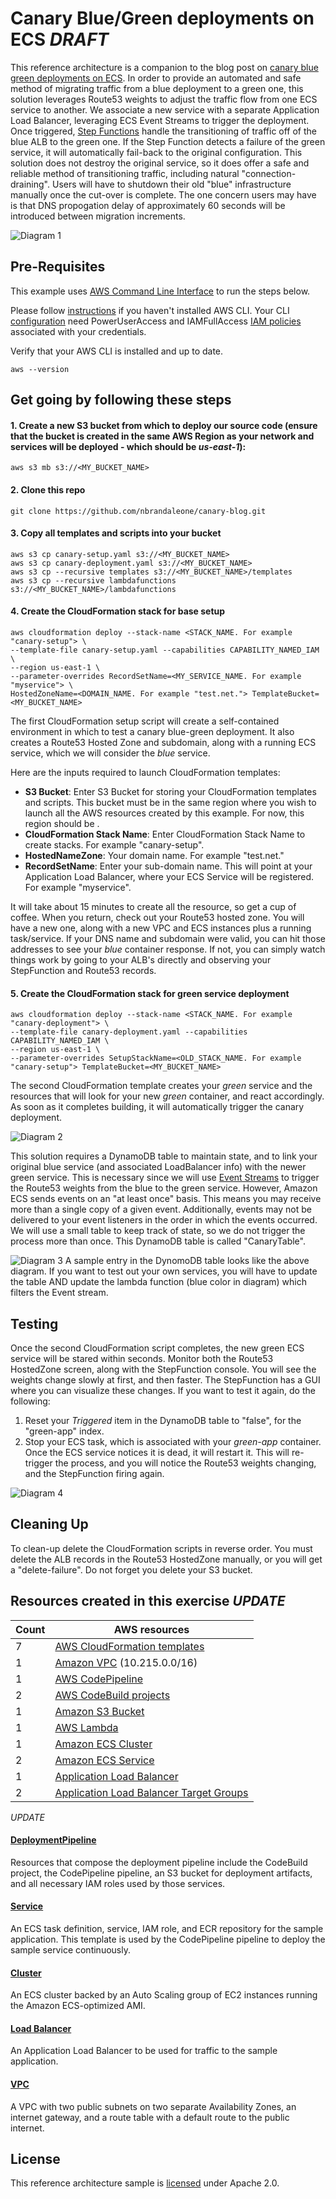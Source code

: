 # Canary Blue/Green deployments on ECS *DRAFT*

This reference architecture is a companion to the blog post on 
[canary blue green deployments on ECS](https://aws.amazon.com/blogs/compute/ecs.../). 
In order to provide an automated and safe method of migrating traffic from a blue deployment
to a green one, this solution leverages Route53 weights to adjust the traffic flow from one ECS service to another.
We associate a new service with a separate Application Load Balancer, leveraging ECS Event Streams 
to trigger the deployment. Once triggered, [Step Functions](https://aws.amazon.com/step-functions/) handle the transitioning of traffic 
off of the blue ALB to the green one. If the Step Function detects a failure of the green service,
it will automatically fail-back to the original configuration. This solution does not destroy the original service, 
so it does offer a safe and reliable method of transitioning traffic, including natural "connection-draining". Users will have to shutdown their old "blue" infrastructure manually once the cut-over is complete.
The one concern users may have is that DNS propogation delay of approximately 60 seconds will be introduced between migration
increments.

![Diagram 1](images/canary-blue-green.png)

## Pre-Requisites
This example uses [AWS Command Line Interface](http://docs.aws.amazon.com/cli/latest/userguide/cli-chap-welcome.html) to run the steps below.

Please follow [instructions](http://docs.aws.amazon.com/cli/latest/userguide/installing.html) if you haven't installed AWS CLI. Your CLI [configuration](http://docs.aws.amazon.com/cli/latest/userguide/cli-chap-getting-started.html) need PowerUserAccess and IAMFullAccess [IAM policies](http://docs.aws.amazon.com/IAM/latest/UserGuide/access_policies.html) associated with your credentials.

Verify that your AWS CLI is installed and up to date.
```console
aws --version
```
## Get going by following these steps

#### 1. Create a new S3 bucket from which to deploy our source code (ensure that the bucket is created in the same AWS Region as your network and services will be deployed - which should be *us-east-1*):

```console
aws s3 mb s3://<MY_BUCKET_NAME>
```

#### 2. Clone this repo

```console
git clone https://github.com/nbrandaleone/canary-blog.git
```

#### 3. Copy all templates and scripts into your bucket
```console
aws s3 cp canary-setup.yaml s3://<MY_BUCKET_NAME>
aws s3 cp canary-deployment.yaml s3://<MY_BUCKET_NAME>
aws s3 cp --recursive templates s3://<MY_BUCKET_NAME>/templates
aws s3 cp --recursive lambdafunctions s3://<MY_BUCKET_NAME>/lambdafunctions
```

#### 4. Create the CloudFormation stack for base setup
```console
aws cloudformation deploy --stack-name <STACK_NAME. For example "canary-setup"> \
--template-file canary-setup.yaml --capabilities CAPABILITY_NAMED_IAM \
--region us-east-1 \
--parameter-overrides RecordSetName=<MY_SERVICE_NAME. For example "myservice"> \
HostedZoneName=<DOMAIN_NAME. For example "test.net."> TemplateBucket=<MY_BUCKET_NAME>
```

The first CloudFormation setup script will create a self-contained environment in which to test a canary blue-green deployment.
It also creates a Route53 Hosted Zone and subdomain, along with a running ECS service, which we will consider the *blue* service. 

Here are the inputs required to launch CloudFormation templates:
  * **S3 Bucket**: Enter S3 Bucket for storing your CloudFormation templates and scripts. This bucket must be in the same region where you wish to launch all the AWS resources created by this example. For now, this region should be <us-east-1>.
  * **CloudFormation Stack Name**: Enter CloudFormation Stack Name to create stacks. For example "canary-setup".
  * **HostedNameZone**: Your domain name. For example "test.net."
  * **RecordSetName**: Enter your sub-domain name. This will point at your Application Load Balancer, where your ECS Service will be registered. For example "myservice".

It will take about 15 minutes to create all the resource, so get a cup of coffee. When you return, check out your Route53 hosted zone.  You will have a new one, along with a new VPC and ECS instances plus a running task/service. If your DNS name and subdomain were valid, you can hit those addresses to see your *blue* container response. If not, you can simply watch things work by going to your ALB's directly and observing your StepFunction and Route53 records.

#### 5. Create the CloudFormation stack for green service deployment
```console
aws cloudformation deploy --stack-name <STACK_NAME. For example "canary-deployment"> \
--template-file canary-deployment.yaml --capabilities CAPABILITY_NAMED_IAM \
--region us-east-1 \
--parameter-overrides SetupStackName=<OLD_STACK_NAME. For example "canary-setup"> TemplateBucket=<MY_BUCKET_NAME>
```

The second CloudFormation template creates your *green* service and the resources that will look for your new *green* container, and react accordingly. As soon as it completes building, it will automatically trigger the canary deployment.

![Diagram 2](images/canary-flowchart.png)

This solution requires a DynamoDB table to maintain state, and to link your original blue service (and associated LoadBalancer info) with the newer green service.  This is necessary since we will use [Event Streams](http://docs.aws.amazon.com/AmazonECS/latest/developerguide/ecs_cwet_handling.html) to trigger the Route53 weights from the blue to the green service.  However, Amazon ECS sends events on an "at least once" basis. This means you may receive more  than a single copy of a given event. Additionally, events may not be delivered to your event listeners in the order in which the events occurred. We will use a small table to keep track of state, so we do not trigger the process more than once. This DynamoDB table is called "CanaryTable".

![Diagram 3](images/dynamo-table.png)
A sample entry in the DynomoDB table looks like the above diagram. If you want to test out your own services, you will have to update the table AND update the lambda function (blue color in diagram) which filters the Event stream.

## Testing

Once the second CloudFormation script completes, the new green ECS service will be stared within seconds.  Monitor both the Route53 HostedZone screen, along with the StepFunction console. You will see the weights change slowly at first, and then faster.  The StepFunction has a GUI where you can visualize these changes.
If you want to test it again, do the following:
1. Reset your *Triggered* item in the DynamoDB table to "false", for the "green-app" index.
2. Stop your ECS task, which is associated with your *green-app* container. Once the ECS service notices it is dead, it will restart it.  This will re-trigger
the process, and you will notice the Route53 weights changing, and the StepFunction firing again.

![Diagram 4](images/stepFunction.png)

## Cleaning Up

To clean-up delete the CloudFormation scripts in reverse order. You must delete the ALB records in the Route53 HostedZone manually, or you will get a "delete-failure".
Do not forget you delete your S3 bucket.


## Resources created in this exercise *UPDATE*

Count | AWS resources 
| --- | --- |
7   | [AWS CloudFormation templates](https://aws.amazon.com/cloudformation/)
1   | [Amazon VPC](https://aws.amazon.com/vpc/) (10.215.0.0/16)   
1  | [AWS CodePipeline](https://aws.amazon.com/codepipeline/) 
2  | [AWS CodeBuild projects](https://aws.amazon.com/codebuild/) 
1  | [Amazon S3 Bucket](https://aws.amazon.com/s3/) 
1  | [AWS Lambda](https://aws.amazon.com/lambda/) 
1  | [Amazon ECS Cluster](https://aws.amazon.com/ecs/) 
2  | [Amazon ECS Service](https://aws.amazon.com/ecs/) 
1  | [Application Load Balancer](https://aws.amazon.com/elasticloadbalancing/applicationloadbalancer/) 
2  | [Application Load Balancer Target Groups](https://aws.amazon.com/elasticloadbalancing/applicationloadbalancer/) 
 

*UPDATE*

#### [DeploymentPipeline](templates/deployment-pipeline.yaml)

  Resources that compose the deployment pipeline include the CodeBuild project, the CodePipeline pipeline, an S3 bucket for deployment artifacts, and all necessary IAM roles used by those services.

#### [Service](templates/service.yaml)

  An ECS task definition, service, IAM role, and ECR repository for the sample application. This template is used by the CodePipeline pipeline to deploy the sample service continuously.

#### [Cluster](templates/ecs-cluster.yaml)

  An ECS cluster backed by an Auto Scaling group of EC2 instances running the Amazon ECS-optimized AMI.

#### [Load Balancer](templates/load-balancer.yaml)

  An Application Load Balancer to be used for traffic to the sample application.

#### [VPC](templates/vpc.yaml)

  A VPC with two public subnets on two separate Availability Zones, an internet gateway, and a route table with a default route to the public internet.

## License

This reference architecture sample is [licensed][license] under Apache 2.0.


[continuous-deployment]: https://aws.amazon.com/devops/continuous-delivery/
[architecture]: images/architecture.pdf
[license]: LICENSE
